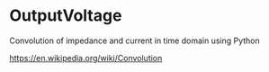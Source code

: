 # OutputVoltage
Convolution of impedance and current in time domain using Python

https://en.wikipedia.org/wiki/Convolution

